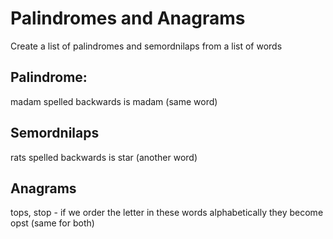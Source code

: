 # Palindromes and Anagrams
Create a list of palindromes and semordnilaps from a list of words

## Palindrome:
madam spelled backwards is madam (same word)

## Semordnilaps
rats spelled backwards is star (another word)

## Anagrams
tops, stop - if we order the letter in these words alphabetically they become opst (same for both)

